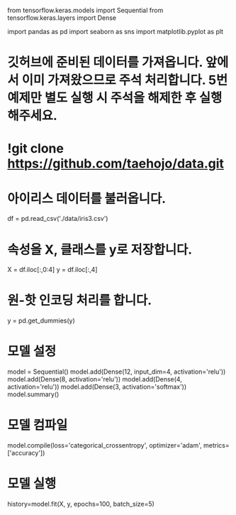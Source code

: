 from tensorflow.keras.models import Sequential
from tensorflow.keras.layers import Dense

import pandas as pd
import seaborn as sns
import matplotlib.pyplot as plt

# 깃허브에 준비된 데이터를 가져옵니다. 앞에서 이미 가져왔으므로 주석 처리합니다. 5번 예제만 별도 실행 시 주석을 해제한 후 실행해주세요.
# !git clone https://github.com/taehojo/data.git

# 아이리스 데이터를 불러옵니다.
df = pd.read_csv('./data/iris3.csv')

# 속성을 X, 클래스를 y로 저장합니다.
X = df.iloc[:,0:4]
y = df.iloc[:,4]

# 원-핫 인코딩 처리를 합니다.
y = pd.get_dummies(y)

# 모델 설정
model = Sequential()
model.add(Dense(12,  input_dim=4, activation='relu'))
model.add(Dense(8,  activation='relu'))
model.add(Dense(4,  activation='relu'))
model.add(Dense(3, activation='softmax'))
model.summary()

# 모델 컴파일
model.compile(loss='categorical_crossentropy', optimizer='adam', metrics=['accuracy'])

# 모델 실행
history=model.fit(X, y, epochs=100, batch_size=5)
